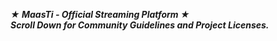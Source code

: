 ***★ MaasTi - Official Streaming Platform ★***<br />
***Scroll Down for Community Guidelines and Project Licenses.***
